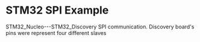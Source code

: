 # STM32 SPI Example
 STM32_Nucleo---STM32_Discovery   SPI communication. Discovery board's pins were represent four different slaves
